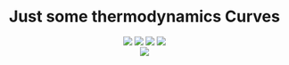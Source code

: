 <h1 align="center"> 
  
  <br>
    Just some thermodynamics Curves
  <br>
  
</h1>


<p align="center">
  <img src="https://img.shields.io/badge/Ecole-IPSA-%23075ebe?link=https://www.ipsa.fr//right&link=https://www.ipsa.fr//left">
  <img src="https://img.shields.io/badge/Aero2:-thermo-%2307bea4">
  <img src="https://img.shields.io/badge/Python-3.X-%C73600">
  <img src="https://img.shields.io/badge/State-en cours-green">
  <br>
  <img src=https://user-images.githubusercontent.com/49699418/118346047-f6e60d80-b538-11eb-9cbb-ee0c2d9ea36b.png>
  <br>
</p>









